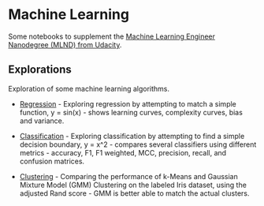 
# Machine Learning

Some notebooks to supplement the [Machine Learning Engineer Nanodegree (MLND) from Udacity](https://www.udacity.com/course/machine-learning-engineer-nanodegree--nd009).


## Explorations

Exploration of some machine learning algorithms.

* [Regression](Regression/Regression.ipynb) - Exploring regression by attempting to match a simple function, y = sin(x) -
shows learning curves, complexity curves, bias and variance.

* [Classification](Classification/Classification.ipynb) - Exploring classification by attempting to find a simple decision boundary, y =
x^2 - compares several classifiers using different metrics - accuracy, F1, F1
weighted, MCC, precision, recall, and confusion matrices.

* [Clustering](Clustering/Clustering.ipynb) - Comparing the performance of k-Means and Gaussian Mixture Model (GMM) Clustering
on the labeled Iris dataset, using the adjusted Rand score - GMM is better able
to match the actual clusters.


<!-- ## Nanodegree -->
<!-- ### Project 0: [Decision Trees - Surviving the Titanic](Nanodegree/Project\ 0\ Titanic\ Survival/titanic_survival.ipynb) -->
<!-- Building a Decision Tree manually to predict who might survive the Titanic. -->
<!-- ### Project 1: [Regression - Boston Housing Market](Nanodegree/Project\ 1\ Regression.ipynb) -->
<!-- ### Project 2: [Classification - Student Success](Nanodegree/Project\ 2\ Classification.ipynb) -->
<!-- ### Project 3: [Unsupervised Learning - Customer Segments](Nanodegree/Project\ 3\ Unsupervised.ipynb) -->
<!-- ### Project 4: Reinforcement Learning -  -->
<!-- ### Project 5: Capstone -->


<!-- ## Resources -->

<!-- ### Sites -->

<!-- * [Machine Learning Mastery (Jason Brownlee)](http://machinelearningmastery.com/) -->
<!-- * [Data School (Kevin Markham)](http://dataschool.io/) -->
<!-- * [Scikit-Learn Notebooks (Jake Vanderplas)](https://github.com/jakevdp/sklearn_tutorial/tree/master/notebooks) -->
<!-- * [Data Science Notebooks (Donne Martin)](https://github.com/donnemartin/data-science-ipython-notebooks) -->

<!-- ### Nanodegree -->

<!-- * [Are Udacity Nanodegrees worth it?](https://www.quora.com/Are-Udacity-Nanodegrees-worth-it-for-finding-a-job) -->
<!-- * [MLND Slack channel](https://mlnd.slack.com/messages/general/) -->
<!-- * [MLND Wiki](https://github.com/machinelearningnanodegree/MLND/wiki) -->
<!-- * [MLND Support](mailto:machine-support@udacity.com) -->
<!-- * [MLND File an Issue](https://udacity.zendesk.com/hc/en-us/requests/new) -->

<!-- ### Articles -->

<!-- * http://sebastianraschka.com/blog/2016/model-evaluation-selection-part1.html -->
<!-- * https://www.quora.com/What-is-the-difference-between-L1-and-L2-regularization -->
<!-- * https://www.analyticsvidhya.com/blog/2015/09/naive-bayes-explained/ -->
<!-- * http://machinelearningmastery.com/tactics-to-combat-imbalanced-classes-in-your-machine-learning-dataset/ -->


